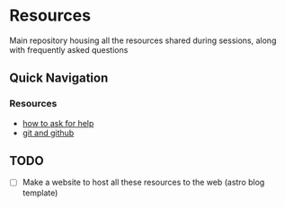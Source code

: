 # Resources

Main repository housing all the resources shared during sessions, along with frequently asked questions

## Quick Navigation

### Resources

- [how to ask for help](https://github.com/Builders-Hut/Resources/blob/main/Resources/how_to_ask_for_help.md)
- [git and github](https://github.com/Builders-Hut/Resources/blob/main/Resources/git_and_github.md)

## TODO

- [ ] Make a website to host all these resources to the web (astro blog template)
